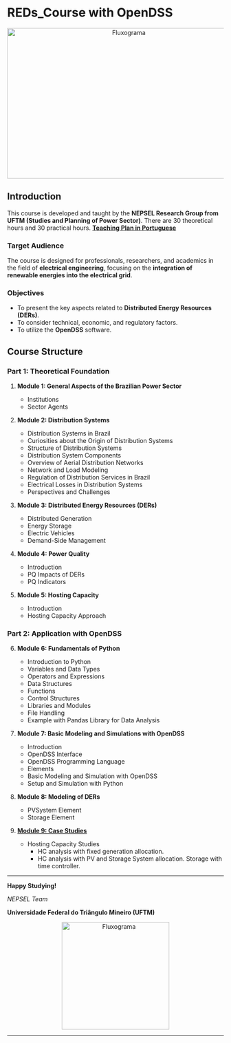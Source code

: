# REDs_Course with OpenDSS

<p align="center">
  <img src="https://github.com/arnaldorosentino/REDS_OpenDSS_Course/assets/104164948/f2dd7b7b-169e-4330-93e2-5f5f324d95ba" alt="Fluxograma" width="550" height="350">
</p>

## Introduction
This course is developed and taught by the **NEPSEL Research Group from UFTM (Studies and Planning of Power Sector)**.
There are 30 theoretical hours and 30 practical hours.
[**Teaching Plan in Portuguese**](https://github.com/arnaldorosentino/REDs_Course/blob/main/Module%209:%20Case%20Studies.md)

### Target Audience
The course is designed for professionals, researchers, and academics in the field of **electrical engineering**, focusing on the **integration of renewable energies into the electrical grid**.

### Objectives
- To present the key aspects related to **Distributed Energy Resources (DERs)**.
- To consider technical, economic, and regulatory factors.
- To utilize the **OpenDSS** software.

## Course Structure

### Part 1: Theoretical Foundation

1. **Module 1: General Aspects of the Brazilian Power Sector**
   - Institutions
   - Sector Agents
     
3. **Module 2: Distribution Systems**
   - Distribution Systems in Brazil
   - Curiosities about the Origin of Distribution Systems
   - Structure of Distribution Systems
   - Distribution System Components
   - Overview of Aerial Distribution Networks
   - Network and Load Modeling
   - Regulation of Distribution Services in Brazil
   - Electrical Losses in Distribution Systems
   - Perspectives and Challenges
     
4. **Module 3: Distributed Energy Resources (DERs)**
   - Distributed Generation
   - Energy Storage
   - Electric Vehicles
   - Demand-Side Management
     
5. **Module 4: Power Quality**
   - Introduction
   - PQ Impacts of DERs
   - PQ Indicators
     
6. **Module 5: Hosting Capacity**
   - Introduction
   - Hosting Capacity Approach

### Part 2: Application with OpenDSS

6. **Module 6: Fundamentals of Python**
   - Introduction to Python
   - Variables and Data Types
   - Operators and Expressions
   - Data Structures
   - Functions
   - Control Structures
   - Libraries and Modules
   - File Handling
   - Example with Pandas Library for Data Analysis
     
7. **Module 7: Basic Modeling and Simulations with OpenDSS**
   - Introduction
   - OpenDSS Interface
   - OpenDSS Programming Language
   - Elements
   - Basic Modeling and Simulation with OpenDSS
   - Setup and Simulation with Python

8. **Module 8: Modeling of DERs**
   - PVSystem Element
   - Storage Element
     
9. [**Module 9: Case Studies**](https://github.com/arnaldorosentino/REDs_Course/blob/main/Module%209:%20Case%20Studies.md)
      
   - Hosting Capacity Studies
      - HC analysis with fixed generation allocation.
      - HC analysis with PV and Storage System allocation. Storage with time controller.

---
**Happy Studying!**

_NEPSEL Team_

**Universidade Federal do Triângulo Mineiro (UFTM)**

<p align="center">
  <img src="https://github.com/arnaldorosentino/REDS_OpenDSS_Course/assets/104164948/4f8862a8-73f3-48f5-a280-8a9e4c1295a1" alt="Fluxograma" width="250" height="250">
</p>

---
